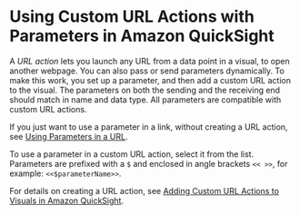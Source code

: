 # Using Custom URL Actions with Parameters in Amazon QuickSight<a name="parameters-custom-URL-actions"></a>

A *URL action* lets you launch any URL from a data point in a visual, to open another webpage\. You can also pass or send parameters dynamically\. To make this work, you set up a parameter, and then add a custom URL action to the visual\. The parameters on both the sending and the receiving end should match in name and data type\. All parameters are compatible with custom URL actions\.

If you just want to use a parameter in a link, without creating a URL action, see [Using Parameters in a URL](parameters-in-a-url.md)\.

To use a parameter in a custom URL action, select it from the list\. Parameters are prefixed with a `$` and enclosed in angle brackets `<< >>`, for example: `<<$parameterName>>`\.

For details on creating a URL action, see [Adding Custom URL Actions to Visuals in Amazon QuickSight](custom-url-actions.md)\.